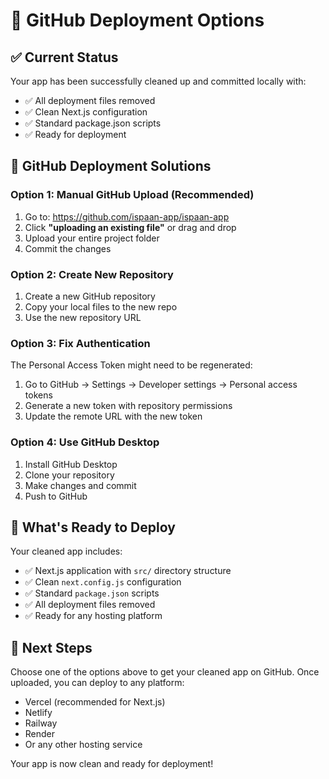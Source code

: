 # 🚀 GitHub Deployment Options

## ✅ Current Status
Your app has been successfully cleaned up and committed locally with:
- ✅ All deployment files removed
- ✅ Clean Next.js configuration
- ✅ Standard package.json scripts
- ✅ Ready for deployment

## 🔧 GitHub Deployment Solutions

### Option 1: Manual GitHub Upload (Recommended)
1. Go to: https://github.com/ispaan-app/ispaan-app
2. Click **"uploading an existing file"** or drag and drop
3. Upload your entire project folder
4. Commit the changes

### Option 2: Create New Repository
1. Create a new GitHub repository
2. Copy your local files to the new repo
3. Use the new repository URL

### Option 3: Fix Authentication
The Personal Access Token might need to be regenerated:
1. Go to GitHub → Settings → Developer settings → Personal access tokens
2. Generate a new token with repository permissions
3. Update the remote URL with the new token

### Option 4: Use GitHub Desktop
1. Install GitHub Desktop
2. Clone your repository
3. Make changes and commit
4. Push to GitHub

## 📁 What's Ready to Deploy
Your cleaned app includes:
- ✅ Next.js application with `src/` directory structure
- ✅ Clean `next.config.js` configuration
- ✅ Standard `package.json` scripts
- ✅ All deployment files removed
- ✅ Ready for any hosting platform

## 🎯 Next Steps
Choose one of the options above to get your cleaned app on GitHub. Once uploaded, you can deploy to any platform:
- Vercel (recommended for Next.js)
- Netlify
- Railway
- Render
- Or any other hosting service

Your app is now clean and ready for deployment!

















